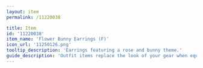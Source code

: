 ```yaml
---
layout: item
permalink: /11220038

title: Item
id: '11220038'
item_name: 'Flower Bunny Earrings (F)'
icon_url: '11250126.png'
tooltip_description: 'Earrings featuring a rose and bunny theme.'
guide_description: 'Outfit items replace the look of your gear when equipped.'
---
```

